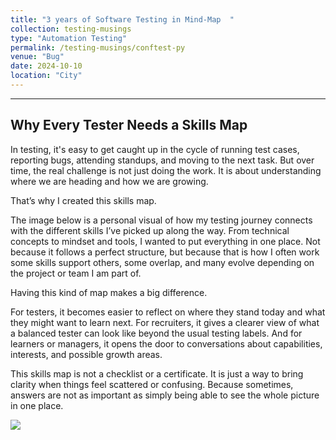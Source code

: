 ```yaml
---
title: "3 years of Software Testing in Mind-Map  "
collection: testing-musings
type: "Automation Testing"
permalink: /testing-musings/conftest-py
venue: "Bug"
date: 2024-10-10
location: "City"
---
```



---

## Why Every Tester Needs a Skills Map

In testing, it's easy to get caught up in the cycle of running test cases, reporting bugs, attending standups, and moving to the next task. But over time, the real challenge is not just doing the work. It is about understanding where we are heading and how we are growing.

That’s why I created this skills map.

The image below is a personal visual of how my testing journey connects with the different skills I’ve picked up along the way. From technical concepts to mindset and tools, I wanted to put everything in one place. Not because it follows a perfect structure, but because that is how I often work some skills support others, some overlap, and many evolve depending on the project or team I am part of.

Having this kind of map makes a big difference.

For testers, it becomes easier to reflect on where they stand today and what they might want to learn next.
For recruiters, it gives a clearer view of what a balanced tester can look like beyond the usual testing labels.
And for learners or managers, it opens the door to conversations about capabilities, interests, and possible growth areas.

This skills map is not a checklist or a certificate. It is just a way to bring clarity when things feel scattered or confusing. Because sometimes, answers are not as important as simply being able to see the whole picture in one place.


<img src='/images/skill-map.png'>